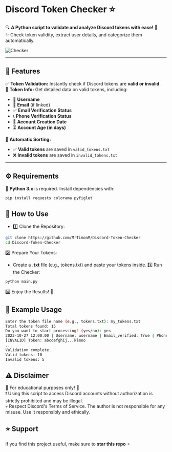 # Discord Token Checker ⭐

🔍 **A Python script to validate and analyze Discord tokens with ease!** 🚀  
✨ Check token validity, extract user details, and categorize them automatically.  

![Checker](https://i.ibb.co.com/b5sd9LHd/discord-tok.png)  

---

## 🌟 Features  

✅ **Token Validation:** Instantly check if Discord tokens are **valid or invalid**.  
🔎 **Token Info:** Get detailed data on valid tokens, including:  
   - 👤 **Username**  
   - 📧 **Email** (if linked)  
   - ✅ **Email Verification Status**  
   - 📞 **Phone Verification Status**  
   - 📅 **Account Creation Date**  
   - ⏳ **Account Age (in days)**  

📂 **Automatic Sorting:**  
   - ✅ **Valid tokens** are saved in `valid_tokens.txt`  
   - ❌ **Invalid tokens** are saved in `invalid_tokens.txt`  

---

## ⚙️ Requirements  

📌 **Python 3.x** is required. Install dependencies with:  

```bash
pip install requests colorama pyfiglet
```

## 🚀 How to Use
* 1️⃣ Clone the Repository:
```bash
git clone https://github.com/MrTimonM/Discord-Token-Checker
cd Discord-Token-Checker
```
2️⃣ Prepare Your Tokens:
- Create a **.txt** file (e.g., tokens.txt) and paste your tokens inside.
3️⃣ Run the Checker:
```bash
python main.py
```
4️⃣ Enjoy the Results! 🎉

## 📌 Example Usage
```bash
Enter the token file name (e.g., tokens.txt): my_tokens.txt
Total tokens found: 15
Do you want to start processing? (yes/no): yes
2023-10-27 12:00:00 | Username: username | Email_verified: True | Phone_verified: True | Days_old: 365
[INVALID] Token: abcdefghij...klmno
...
Validation complete.
Valid tokens: 10
Invalid tokens: 5
```
## ⚠️ Disclaimer  

🚨 For educational purposes only! 🚨  
❗ Using this script to access Discord accounts without authorization is strictly prohibited and may be illegal.  
💀 Respect Discord's Terms of Service. The author is not responsible for any misuse. Use it responsibly and ethically.  

## ⭐ Support  
If you find this project useful, make sure to **star this repo** ⭐ 
